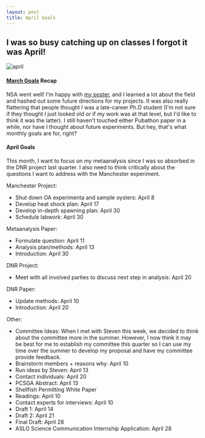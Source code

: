 ```yaml
---
layout: post
title: April Goals
---
```


## I was so busy catching up on classes I forgot it was April!

![april](https://i.ytimg.com/vi/eopL9kmMhvw/maxresdefault.jpg)

#### [March Goals](https://yaaminiv.github.io/March-Goals/) Recap

NSA went well! I'm happy with [my poster](https://yaaminiv.github.io/NSA-Poster/), and I learned a lot about the field and hashed out some future directions for my projects. It was also really flattering that people thought I was a late-career Ph.D student (I'm not sure if they thought I just looked old or if my work was at that level, but I'd like to think it was the latter). I still haven't touched either Pubathon paper in a while, nor have I thought about future experiments. But hey, that's what monthly goals are for, right?

#### April Goals

This month, I want to focus on my metaanalysis since I was so absorbed in the DNR project last quarter. I also need to think critically about the questions I want to address with the Manchester experiment.

Manchester Project:
- Shut down OA experimenta and sample oysters: April 8
- Develop heat shock plan: April 17
- Develop in-depth spawning plan: April 30
- Schedule labwork: April 30

Metaanalysis Paper:
- Formulate question: April 11
- Analysis plan/methods: April 13
- Introduction: April 30

DNR Project:
- Meet with all involved parties to discuss next step in analysis: April 20

DNR Paper:
- Update methods: April 10
- Introduction: April 20

Other:
- Committee Ideas: When I met with Steven this week, we decided to think about the committee more in the summer. However, I now think it may be best for me to establish my committee this quarter so I can use my time over the summer to develop my proposal and have my committee provide feedback.
 - Brainstorm members + reasons why: April 10
 - Run ideas by Steven: April 13
 - Contact individuals: April 20
- PCSGA Abstract: April 13
- Shellfish Permitting White Paper
 - Readings: April 10
 - Contact experts for interviews: April 10
 - Draft 1: April 14
 - Draft 2: April 21
 - Final Draft: April 28
- ASLO Science Communication Internship Application: April 28
